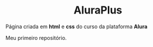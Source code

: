 <h1 align="center"> AluraPlus </h1>
Página criada em <strong>html</strong> e <strong>css</strong> do curso da plataforma <strong>Alura</strong>
<p>Meu primeiro repositório.</p>

